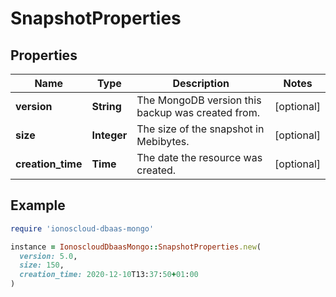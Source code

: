 # SnapshotProperties

## Properties

| Name | Type | Description | Notes |
| ---- | ---- | ----------- | ----- |
| **version** | **String** | The MongoDB version this backup was created from. | [optional] |
| **size** | **Integer** | The size of the snapshot in Mebibytes. | [optional] |
| **creation_time** | **Time** | The date the resource was created. | [optional] |

## Example

```ruby
require 'ionoscloud-dbaas-mongo'

instance = IonoscloudDbaasMongo::SnapshotProperties.new(
  version: 5.0,
  size: 150,
  creation_time: 2020-12-10T13:37:50+01:00
)
```

